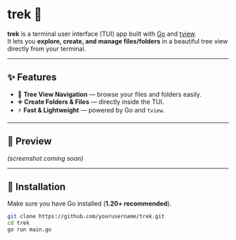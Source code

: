 # trek 🌳

**trek** is a terminal user interface (TUI) app built with [Go](https://go.dev/) and [tview](https://github.com/rivo/tview).  
It lets you **explore, create, and manage files/folders** in a beautiful tree view directly from your terminal.  

---

## ✨ Features
- 📂 **Tree View Navigation** — browse your files and folders easily.  
- ➕ **Create Folders & Files** — directly inside the TUI.  
- ⚡ **Fast & Lightweight** — powered by Go and `tview`.  

---

## 📸 Preview
*(screenshot coming soon)*  

---

## 🚀 Installation

Make sure you have Go installed (**1.20+ recommended**).

```bash
git clone https://github.com/yourusername/trek.git
cd trek
go run main.go

